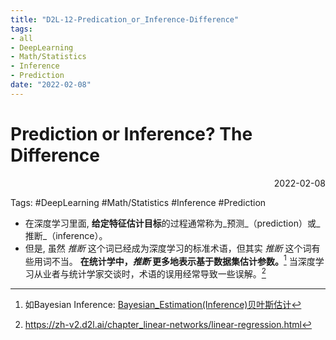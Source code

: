 ```yaml
---
title: "D2L-12-Predication_or_Inference-Difference"
tags:
- all
- DeepLearning
- Math/Statistics
- Inference
- Prediction
date: "2022-02-08"
---
```

# Prediction or Inference? The Difference

<div align="right"> 2022-02-08</div>

Tags: #DeepLearning #Math/Statistics #Inference #Prediction

- 在深度学习里面, **给定特征估计目标**的过程通常称为_预测_（prediction）或_推断_（inference）。
- 但是, 虽然 _推断_ 这个词已经成为深度学习的标准术语，但其实 _推断_ 这个词有些用词不当。 **在统计学中，_推断_ 更多地表示基于数据集估计参数。**[^1] 当深度学习从业者与统计学家交谈时，术语的误用经常导致一些误解。[^2]


[^1]: 如Bayesian Inference: [Bayesian_Estimation(Inference)贝叶斯估计](notes/2021/2021.12/Bayesian_Estimation(Inference)贝叶斯估计.md)
[^2]: https://zh-v2.d2l.ai/chapter_linear-networks/linear-regression.html